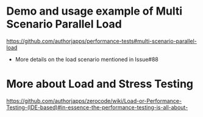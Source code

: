 Demo and usage example of Multi Scenario Parallel Load
===
https://github.com/authorjapps/performance-tests#multi-scenario-parallel-load

- More details on the load scenario mentioned in Issue#88

More about Load and Stress Testing
===
https://github.com/authorjapps/zerocode/wiki/Load-or-Performance-Testing-(IDE-based)#in-essence-the-performance-testing-is-all-about-
